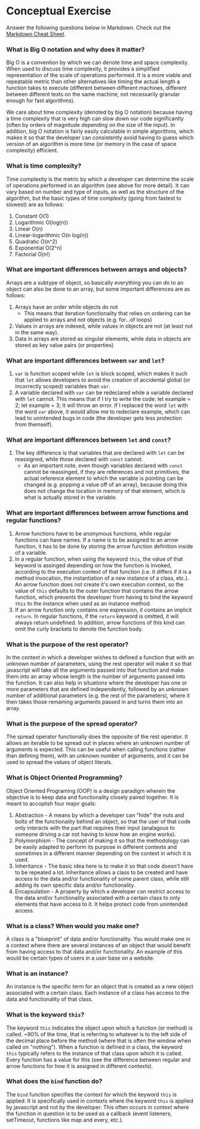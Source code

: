 # Conceptual Exercise

Answer the following questions below in Markdown. 
Check out the [Markdown Cheat Sheet](https://github.com/adam-p/markdown-here/wiki/Markdown-Cheatsheet).

### What is Big O notation and why does it matter?
Big O is a convention by which we can denote time and space complexity. When used to discuss time complexity, it provides a simplified representation of the scale of operations performed. It is a more viable and repeatable metric than other alternatives like timing the actual length a function takes to execute (different between different machines, different between different tests on the same machine, not necessarily granular enough for fast algorithms).

We care about time complexity (denoted by big O notation) because having a time complexity that is very high can slow down our code significantly (often by orders of magnitude depending on the size of the input). In addition, big O notation is fairly easily calculable in simple algorithms, which makes it so that the developer can consistently avoid having to guess which version of an algorithm is more time (or memory in the case of space complexity) efficient.

### What is time complexity?
Time complexity is the metric by which a developer can determine the scale of operations performed in an algorithm (see above for more detail). It can vary based on number and type of inputs, as well as the structure of the algorithm, but the basic types of time complexity (going from fastest to slowest) are as follows:

1. Constant O(1)
2. Logarithmic O(log(n))
3. Linear O(n)
4. Linear-logarithmic O(n log(n))
5. Quadratic O(n^2)
6. Exponential O(2^n)
7. Factorial O(n!)

### What are important differences between arrays and objects?
Arrays are a subtype of object, so basically everything you can do to an object can also be done to an array, but some important differences are as follows:

1. Arrays have an order while objects do not
    * This means that iteration functionality that relies on ordering can be applied to arrays and not objects (e.g. for...of loops)
2. Values in arrays are indexed, while values in objects are not (at least not in the same way).
3. Data in arrays are stored as singular elements, while data in objects are stored as key value pairs (or properties)

### What are important differences between `var` and `let`?
1. `var` is function scoped while `let` is block scoped, which makes it such that `let` allows developers to avoid the creation of accidental global (or incorrectly scoped) variables than `var`.
2. A variable declared with `var` can be redeclared while a variable declared with `let` cannot. This means that if I try to write the code:
    let example = 2;
    let example = 3;
It will throw an error. If I replaced the word `let` with the word `var` above, it would allow me to redeclare example, which can lead to unintended bugs in code (the developer gets less protection from themself).

### What are important differences between `let` and `const`?
1. The key difference is that variables that are declared with `let` can be reassigned, while those declared with `const` cannot.
    * As an important note, even though variables declared with `const` cannot be reassinged, if they are references and not primitives, the actual reference element to which the variable is pointing can be changed (e.g. popping a value off of an array), because doing this does not change the location in memory of that element, which is what is actually stored in the variable.

### What are important differences between arrow functions and regular functions?
1. Arrow functions have to be anonymous functions, while regular functions can have names. If a name is to be assigned to an arrow function, it has to be done by storing the arrow function definition inside of a variable.
2. In a regular function, when using the keyword `this`, the value of that keyword is assinged depending on how the function is invoked, according to the execution context of that function (i.e. it differs if it is a method invocation, the instantiation of a new instance of a class, etc.). An arrow function does not create it's own execution context, so the value of `this` defaults to the outer function that contains the arrow function, which prevents the developer from having to bind the keyword `this` to the instance when used as an instance method.
3. If an arrow function only contains one expression, it contains an implicit `return`. In regular functions, if the `return` keyword is omitted, it will always return undefined. In addition, arrow functions of this kind can omit the curly brackets to denote the function body.

### What is the purpose of the rest operator?
In the context in which a developer wishes to defined a function that with an unknown number of parameters, using the rest operator will make it so that javascript will take all the arguments passed into that function and make them into an array whose length is the number of arguments passed into the function. It can also help in situations where the developer has one or more parameters that are defined independently, followed by an unknown number of additional parameters (e.g. the rest of the parameters), where it then takes those remaining arguments passed in and turns them into an array.

### What is the purpose of the spread operator?
The spread operator functionally does the opposite of the rest operator. It allows an iterable to be spread out in places where an unknown number of arguments is expected. This can be useful when calling functions (rather than defining them), with an unknown number of arguments, and it can be used to spread the values of object literals.

### What is Object Oriented Programming?
Object Oriented Programing (OOP) is a design paradigm wherein the objective is to keep data and functionality closely paired together. It is meant to accoplish four major goals:

1. Abstraction - A means by which a developer can "hide" the nuts and bolts of the functionality behind an object, so that the user of that code only interacts with the part that requires their input (analagous to someone driving a car not having to know how an engine works).
2. Polymorphism - The concept of making it so that the methodology can be easily adapted to perform its purpose in different contexts and sometimes in a different manner depending on the context in which it is used.
3. Inheritance - The basic idea here is to make it so that code doesn't have to be repeated a lot. Inheritance allows a class to be created and have access to the data and/or functionality of some parent class, while still adding its own specific data and/or functionality.
4. Encapsulation - A property by which a developer can restrict access to the data and/or functionality associated with a certain class to only elements that have access to it. It helps protect code from unintended access.

### What is a class? When would you make one?
A class is a "blueprint" of data and/or functionality. You would make one in a context where there are several instances of an object that would benefit from having access to that data and/or functionality. An example of this would be certain types of users in a user base on a website.

### What is an instance?
An instance is the specific term for an object that is created as a new object associated with a certain class. Each instance of a class has access to the data and functionality of that class.

### What is the keyword `this`?
The keyword `this` indicates the object upon which a function (or method) is called. ~90% of the time, that is referring to whatever is to the left side of the decimal place before the method (where that is often the window when called on "nothing"). When a function is defined in a class, the keyword `this` typically refers to the instance of that class upon which it is called. Every function has a value for this (see the difference between regular and arrow functions for how it is assigned in different contexts).

### What does the `bind` function do?
The `bind` function specifies the context for which the keyword `this` is applied. It is specifically used in contexts where the keyword `this` is applied by javascript and not by the developer. This often occurs in context where the function in question is to be used as a callback (event listeners, setTimeout, functions like map and every, etc.).